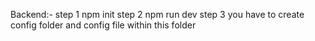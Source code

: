 Backend:-
step 1
npm init
step 2
npm run dev
step 3
you have to create config folder and config file within this folder
